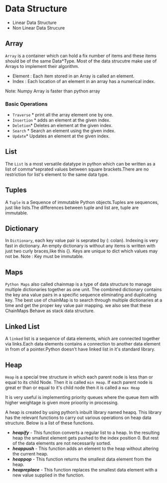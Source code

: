 # Data Structure

* Linear Data Structure
* Non Linear Data Strucure

## Array

`Array` is a container which can hold a fix number of items and these items should be of the same Data*Type. Most of the data strucutre make use of Arrays to implement their algorithm.

* Element : Each item stored in an Array is called an element.
* Index : Each location of an element in an array has a numerical index.

Note: Numpy Array is faster than python array

### Basic Operations

* `Traverse` * print all the array element one by one.
* `Insertion` * adds an element at the given index.
* `Deletion`* Deletes an element at the given index.
* `Search` * Search an element using the given index.
* `Update`* Updates an element at the given index.

## List

The `List` is a most versatile datatype in python which can be written as a list of comma*seprated values between square brackets.There are no restriction for list's element to the same data type.

## Tuples

A `Tuple` is a Sequence of immutable Python objects.Tuples are sequences, just like lists.The differences between tuple and list are, tuple are immutable.

## Dictionary

In `Dictionary`, each key value pair is seprated by (: colan). Indexing is very fast in dictionary. An empty dictionary is without any items is written with just two curly braces,like this {}.
Keys are unique to dict which values may not be.
Note : Key must be immutable.

## Maps

`Python Maps` also called chainmap is a type of data structure to manage multiple dictionaries together as one unit. The combined dictionary contains the key ana value pairs in a specific sequence eliminating and duplicating key.
The best use of chainMap is to search through multiple dictionaries at a time and get the proper key value pair mapping. we also see that these ChainMaps Behave as stack data structure.

## Linked List

A `linked` list is a sequence of data elements, which are connected together via links.Each data elements contains a connection to another data element in from of a pointer.Python doesn't have linked list in it's standard library.

## Heap

`Heap` is a special tree structure in which each parent node is less than or equal to its child Node. Then it is called `min Heap`. If each parent node is great er than or equal to it's child node then it is called a `max Heap`

It is very useful is implementing priority queues where the queue item with higher weightage is given more prioority in processing.

A heap is created by using python’s inbuilt library named heapq. This library has the relevant functions to carry out various operations on heap data structure. Below is a list of these functions.

* ***heapify*** - This function converts a regular list to a heap. In the resulting heap the smallest element gets pushed to the index position 0. But rest of the data elements are not necessarily sorted.
* ***heappush*** - This function adds an element to the heap without altering the current heap.
* ***heappop*** - This function returns the smallest data element from the heap.
* ***heapreplace*** - This function replaces the smallest data element with a new value supplied in the function.
